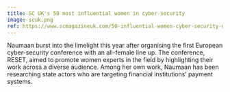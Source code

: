 ```yaml
---
title: SC UK's 50 most influential women in cyber-security
image: scuk.png
ref: https://www.scmagazineuk.com/50-influential-women-cyber-security-uk/article/1519436
---
```

Naumaan burst into the limelight this year after organising the first European cyber-security conference with an all-female line up. The conference, RESET, aimed to promote women experts in the field by highlighting their work across a diverse audience. Among her own work, Naumaan has been researching state actors who are targeting financial institutions’ payment systems.
